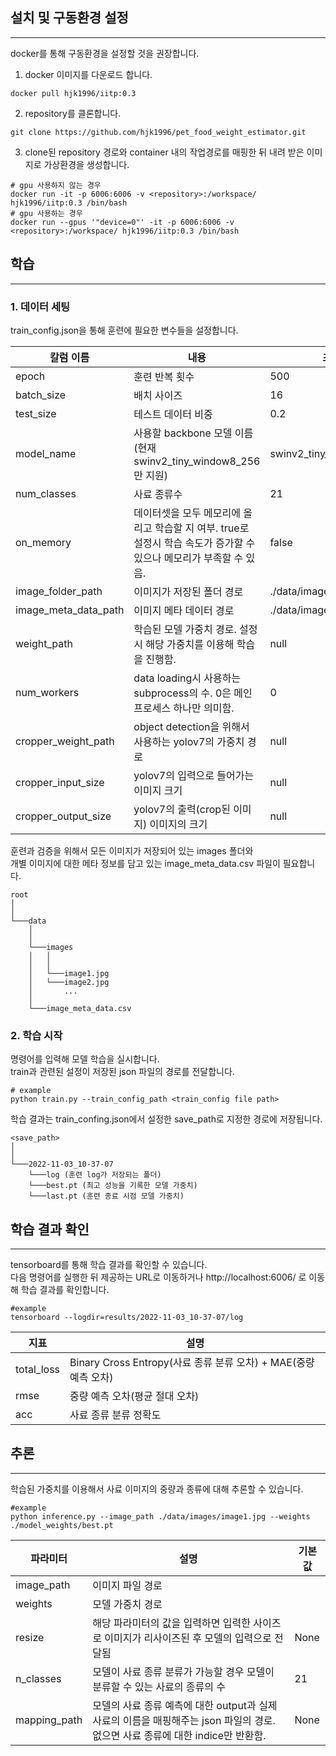 ## 설치 및 구동환경 설정
---
docker를 통해 구동환경을 설정할 것을 권장합니다.  

1. docker 이미지를 다운로드 합니다.
```
docker pull hjk1996/iitp:0.3
```  
  
2. repository를 클론합니다. 
```
git clone https://github.com/hjk1996/pet_food_weight_estimator.git
```
  
3. clone된 repository 경로와 container 내의 작업경로를 매핑한 뒤 내려 받은 이미지로 가상환경을 생성합니다.
```
# gpu 사용하지 않는 경우
docker run -it -p 6006:6006 -v <repository>:/workspace/ hjk1996/iitp:0.3 /bin/bash
# gpu 사용하는 경우
docker run --gpus '"device=0"' -it -p 6006:6006 -v <repository>:/workspace/ hjk1996/iitp:0.3 /bin/bash
```
   
## 학습
---
### 1. 데이터 세팅
train_config.json을 통해 훈련에 필요한 변수들을 설정합니다.
  
|칼럼 이름|내용|초기값|
|------|---|---|
|epoch|훈련 반복 횟수|500|
|batch_size|배치 사이즈|16|
|test_size|테스트 데이터 비중|0.2|
|model_name|사용할 backbone 모델 이름 (현재 swinv2_tiny_window8_256만 지원)|swinv2_tiny_window8_256|
|num_classes|사료 종류수|21|
|on_memory|데이터셋을 모두 메모리에 올리고 학습할 지 여부. true로 설정시 학습 속도가 증가할 수 있으나 메모리가 부족할 수 있음.|false|
|image_folder_path|이미지가 저장된 폴더 경로|./data/images|
|image_meta_data_path|이미지 메타 데이터 경로|./data/image_meta_data.csv|
|weight_path|학습된 모델 가중치 경로. 설정시 해당 가중치를 이용해 학습을 진행함.|null|
|num_workers|data loading시 사용하는 subprocess의 수. 0은 메인 프로세스 하나만 의미함.|0|
|cropper_weight_path|object detection을 위해서 사용하는 yolov7의 가중치 경로|null|
|cropper_input_size|yolov7의 입력으로 들어가는 이미지 크기|null|
|cropper_output_size|yolov7의 출력(crop된 이미지) 이미지의 크기|null|
   
훈련과 검증을 위해서 모든 이미지가 저장되어 있는 images 폴더와   
개별 이미지에 대한 메타 정보를 담고 있는 image_meta_data.csv 파일이 필요합니다.
  ```
  root
  │   
  │   
  └───data
      │   
      │   
      └───images
      │   │   
      │   │   
      │   └───image1.jpg
      │   └───image2.jpg
      │       ...
      │
      └───image_meta_data.csv
  ```
  
### 2. 학습 시작
명령어를 입력해 모델 학습을 실시합니다.  
train과 관련된 설정이 저장된 json 파일의 경로를 전달합니다.
```
# example
python train.py --train_config_path <train_config file path>
```
  
학습 결과는 train_confing.json에서 설정한 save_path로 지정한 경로에 저장됩니다.
```
<save_path>
│   
│   
└───2022-11-03_10-37-07
    └───log (훈련 log가 저장되는 폴더)
    └───best.pt (최고 성능을 기록한 모델 가중치)
    └───last.pt (훈련 종료 시점 모델 가중치)
```
  
## 학습 결과 확인
---
tensorboard를 통해 학습 결과를 확인할 수 있습니다.  
다음 명령어를 실행한 뒤 제공하는 URL로 이동하거나 http://localhost:6006/ 로 이동해 학습 결과를 확인합니다.
```
#example
tensorboard --logdir=results/2022-11-03_10-37-07/log
```
  
|지표|설명|
|------|---|
|total_loss|Binary Cross Entropy(사료 종류 분류 오차) + MAE(중량 예측 오차)|
|rmse|중량 예측 오차(평균 절대 오차)|
|acc|사료 종류 분류 정확도|


## 추론
---
학습된 가중치를 이용해서 사료 이미지의 중량과 종류에 대해 추론할 수 있습니다.
  
```
#example
python inference.py --image_path ./data/images/image1.jpg --weights ./model_weights/best.pt
```
|파라미터|설명|기본값|
|------|---|---|
|image_path|이미지 파일 경로||
|weights|모델 가중치 경로||
|resize|해당 파라미터의 값을 입력하면 입력한 사이즈로 이미지가 리사이즈된 후 모델의 입력으로 전달됨|None|
|n_classes|모델이 사료 종류 분류가 가능할 경우 모델이 분류할 수 있는 사료의 종류의 수|21|
|mapping_path|모델의 사료 종류 예측에 대한 output과 실제 사료의 이름을 매핑해주는 json 파일의 경로. 없으면 사료 종류에 대한 indice만 반환함.|None|
